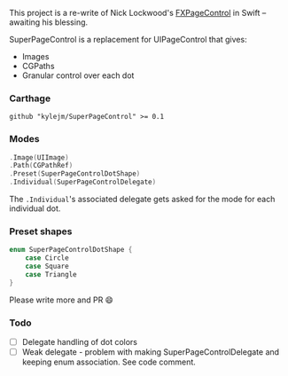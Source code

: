 This project is a re-write of Nick Lockwood's [FXPageControl](https://github.com/nicklockwood/FXPageControl) in Swift – awaiting his blessing.

SuperPageControl is a replacement for UIPageControl that gives:

- Images
- CGPaths
- Granular control over each dot


### Carthage

```
github "kylejm/SuperPageControl" >= 0.1
```

### Modes

```swift
.Image(UIImage)
.Path(CGPathRef)
.Preset(SuperPageControlDotShape)
.Individual(SuperPageControlDelegate)
```

The `.Individual`'s associated delegate gets asked for the mode for each individual dot.

### Preset shapes

```swift
enum SuperPageControlDotShape {
    case Circle
    case Square
    case Triangle
}
```

Please write more and PR :smile:

### Todo

- [ ] Delegate handling of dot colors
- [ ] Weak delegate - problem with making SuperPageControlDelegate and keeping enum association. See code comment.